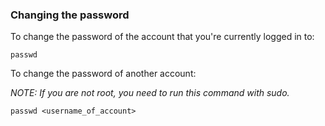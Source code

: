 ### Changing the password

To change the password of the account that you're currently logged in to:

	passwd

To change the password of another account:

*NOTE: If you are not root, you need to run this command with sudo.*

	passwd <username_of_account>
